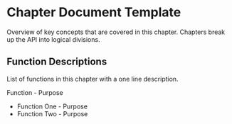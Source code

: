 # Chapter Document Template

Overview of key concepts that are covered in this chapter. Chapters break up the API into logical divisions.

## Function Descriptions

List of functions in this chapter with a one line description.

Function - Purpose

* Function One - Purpose
* Function Two - Purpose
